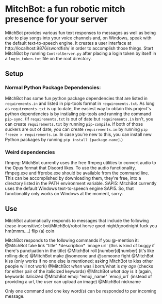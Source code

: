 # MitchBot: a fun robotic mitch presence for your server

MitchBot provides various fun text responses to messages as well as being able to play songs into your voice channels and, on Windows, speak with the default text-to-speech engine. It creates a user interface at http://localhost:9876/swordfish/ in order to accomplish those things. Start MitchBot by running `ControlServer.py` after placing a login token by itself in a `login_token.txt` file on the root directory.

## Setup
### Normal Python Package Dependencies:
MitchBot has some fun python package dependencies that are listed in `requirements.in` and listed in pip-tools format in `requirements.txt`. As long as `requirements.txt` is up to date, the easiest way to obtain this project's python dependencies is by instlaling pip-tools and running the command `pip-sync`. (If `requirements.txt` is out of date but `requirements.in` isn't, you can create `requirements.txt` by running `pip-compile`. If both of those suckers are out of date, you can create `requirements.in` by running `pip freeze > requirements.in`. In case you're new to this, you can install new Python packages by running `pip install [package-name]`.)
### Weird dependencies
ffmpeg: MitchBot currently uses the free ffmpeg utilities to convert audio to the Opus format that Discord likes. To use the audio functionality, ffmpeg.exe and ffprobe.exe should be available from the command line. This can be accomplished by downloading them, they're free, into a directory listed in the PATH environment variable.
SAPI5: MitchBot currently uses the default Windows text-to-speech engine SAPI5. So, that functionality only works on Windows at the moment, sorry.

## Use
MitchBot automatically responds to messages that include the following (case-insensitive):
bot/MitchBot/robot
horse
good night/goodnight
fuck you
hm(mmm....)
flip (a) coin

MitchBot responds to the following commands if you @-mention it:
@MitchBot fake link "title" \*description\* \`image url\` (this is kind of buggy if there's punctuation in the title)
@MitchBot roll \[number]d\[number] (it's like rolling dice)
@MitchBot make @someone and @someone fight
@MitchBot kiss (only works if no one else is mentioned; asking MitchBot to kiss other people will not work)
@MitchBot *when* was i *born*/what is *my* *age* (checks for either pair of the italicized keywords)
@MitchBot *what day* is it (again, keywords italicized
@MitchBot emoji "emoji_name" \`emoji_url\` (instead of providing a url, the user can upload an image)
@MitchBot nickname

Only one command and one key word(s) can be responded to per incoming message.